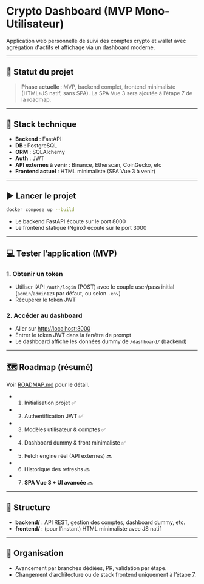 # Crypto Dashboard (MVP Mono-Utilisateur)

Application web personnelle de suivi des comptes crypto et wallet avec agrégation d'actifs et affichage via un dashboard moderne.

---

## 🚦 Statut du projet

> **Phase actuelle** : MVP, backend complet, frontend minimaliste (HTML+JS natif, sans SPA).
> La SPA Vue 3 sera ajoutée à l’étape 7 de la roadmap.

---

## 🔧 Stack technique

* **Backend** : FastAPI
* **DB** : PostgreSQL
* **ORM** : SQLAlchemy
* **Auth** : JWT
* **API externes à venir** : Binance, Etherscan, CoinGecko, etc
* **Frontend actuel** : HTML minimaliste (SPA Vue 3 à venir)

---

## ▶️ Lancer le projet

```bash
docker compose up --build
```

* Le backend FastAPI écoute sur le port 8000
* Le frontend statique (Nginx) écoute sur le port 3000

---

## 💻 Tester l’application (MVP)

### 1. **Obtenir un token**

* Utiliser l’API `/auth/login` (POST) avec le couple user/pass initial (`admin`/`admin123` par défaut, ou selon `.env`)
* Récupérer le token JWT

### 2. **Accéder au dashboard**

* Aller sur [http://localhost:3000](http://localhost:3000)
* Entrer le token JWT dans la fenêtre de prompt
* Le dashboard affiche les données dummy de `/dashboard/` (backend)

---

## 🗺️ Roadmap (résumé)

Voir [ROADMAP.md](ROADMAP.md) pour le détail.

* 1. Initialisation projet ✅
* 2. Authentification JWT ✅
* 3. Modèles utilisateur & comptes ✅
* 4. Dashboard dummy & front minimaliste ✅
* 5. Fetch engine réel (API externes) 🔜
* 6. Historique des refreshs 🔜
* 7. **SPA Vue 3 + UI avancée** 🔜

---

## 📁 Structure

* **backend/** : API REST, gestion des comptes, dashboard dummy, etc.
* **frontend/** : (pour l’instant) HTML minimaliste avec JS natif

---

## 🤝 Organisation

* Avancement par branches dédiées, PR, validation par étape.
* Changement d’architecture ou de stack frontend uniquement à l’étape 7.